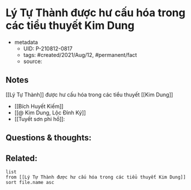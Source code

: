 # Lý Tự Thành được hư cấu hóa trong các tiểu thuyết Kim Dung

- metadata
	- UID: P-210812-0817
	- tags: #created/2021/Aug/12, #permanent/fact 
	- source: 

## Notes
[[Lý Tự Thành]] được hư cấu hóa trong các tiểu thuyết [[Kim Dung]]
- [[Bích Huyết Kiếm]]
- [[@ Kim Dung, Lộc Đỉnh Ký]]
- [[Tuyết sơn phi hồ]]: 

## Questions & thoughts:

## Related:
```dataview
list
from [[Lý Tự Thành được hư cấu hóa trong các tiểu thuyết Kim Dung]]
sort file.name asc
```
